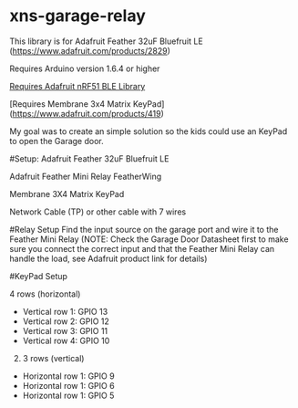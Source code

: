 # xns-garage-relay

This library is for Adafruit Feather 32uF Bluefruit LE (https://www.adafruit.com/products/2829)

Requires Arduino version 1.6.4 or higher

[Requires Adafruit nRF51 BLE Library](https://github.com/adafruit/Adafruit_BluefruitLE_nRF51)

[Requires Membrane 3x4 Matrix KeyPad] (https://www.adafruit.com/products/419)

My goal was to create an simple solution so the kids could use an KeyPad to open the Garage door. 

#Setup:
Adafruit Feather 32uF Bluefruit LE

Adafruit Feather Mini Relay FeatherWing

Membrane 3X4 Matrix KeyPad

Network Cable (TP) or other cable with 7 wires

#Relay Setup
Find the input source on the garage port and wire it to the Feather Mini Relay (NOTE: Check the Garage Door Datasheet first to make sure you connect the correct input and that the Feather Mini Relay can handle the load, see Adafruit product link for details)


#KeyPad Setup

4 rows (horizontal)

* Vertical row 1: GPIO 13
* Vertical row 2: GPIO 12
* Vertical row 3: GPIO 11
* Vertical row 4: GPIO 10

2. 3 rows (vertical)

* Horizontal row 1: GPIO 9
* Horizontal row 1: GPIO 6
* Horizontal row 1: GPIO 5

